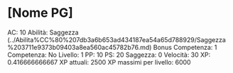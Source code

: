 # [Nome PG]

AC: 10
Abilità: Saggezza (../Abilita%CC%80%207db3a6b653ad434187ea54a65d788929/Saggezza%203711e9373b09403a8ea560ac45782b76.md)
Bonus Competenza: 1
Competenza: No
Livello: 1
PP: 10
PS: 20
Saggezza: 0
Velocità: 30
XP: 0.416666666667
XP attuali: 2500
XP massimi per livello: 6000